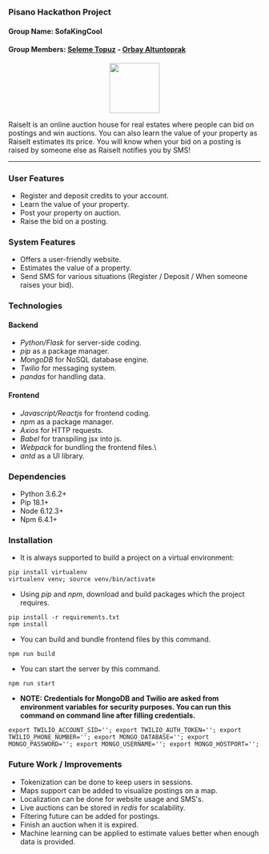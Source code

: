 ### Pisano Hackathon Project
#### Group Name: SofaKingCool
#### Group Members: [Seleme Topuz](https://github.com/slmtpz) - [Orbay Altuntoprak](https://github.com/norubai)

<p align="center">
  <img src="https://github.com/slmtpz/RaiseIt/blob/master/raiseit.jpg?raw=true" height="100">
</p>

RaiseIt is an online auction house for real estates where people can bid on postings and win auctions.
You can also learn the value of your property as RaiseIt estimates its price.
You will know when your bid on a posting is raised by someone else as RaiseIt notifies you by SMS!

---------------

### User Features

  - Register and deposit credits to your account.
  - Learn the value of your property.
  - Post your property on auction.
  - Raise the bid on a posting.
  
### System Features

  - Offers a user-friendly website.
  - Estimates the value of a property.
  - Send SMS for various situations (Register / Deposit / When someone raises your bid).

### Technologies

  #### Backend
  
  - *Python/Flask* for server-side coding.
  - *pip* as a package manager.
  - *MongoDB* for NoSQL database engine.
  - *Twilio* for messaging system.  
  - *pandas* for handling data.
  
  #### Frontend
  
  - *Javascript/Reactjs* for frontend coding.
  - *npm* as a package manager.
  - *Axios* for HTTP requests.
  - *Babel* for transpiling jsx into js.
  - *Webpack* for bundling the frontend files.\
  - *antd* as a UI library.
  
### Dependencies
- Python 3.6.2+
- Pip 18.1+
- Node 6.12.3+
- Npm 6.4.1+

### Installation
- It is always supported to build a project on a virtual environment:
```
pip install virtualenv
virtualenv venv; source venv/bin/activate
```
- Using *pip* and *npm*, download and build packages which the project requires.
```
pip install -r requirements.txt
npm install
```
- You can build and bundle frontend files by this command.
```
npm run build
```
- You can start the server by this command.
```
npm run start
```
- **NOTE: Credentials for MongoDB and Twilio are asked from environment variables for security purposes. You can run this command on command line after filling credentials.**
```
export TWILIO_ACCOUNT_SID=''; export TWILIO_AUTH_TOKEN=''; export TWILIO_PHONE_NUMBER=''; export MONGO_DATABASE=''; export MONGO_PASSWORD=''; export MONGO_USERNAME=''; export MONGO_HOSTPORT='';
```

### Future Work / Improvements
- Tokenization can be done to keep users in sessions.
- Maps support can be added to visualize postings on a map.
- Localization can be done for website usage and SMS's.
- Live auctions can be stored in *redis* for scalability.
- Filtering future can be added for postings.
- Finish an auction when it is expired.
- Machine learning can be applied to estimate values better when enough data is provided.
